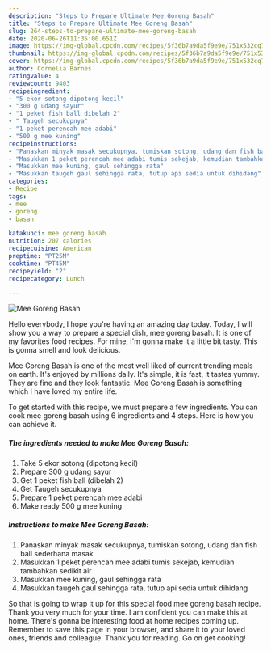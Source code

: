 ```yaml
---
description: "Steps to Prepare Ultimate Mee Goreng Basah"
title: "Steps to Prepare Ultimate Mee Goreng Basah"
slug: 264-steps-to-prepare-ultimate-mee-goreng-basah
date: 2020-06-26T11:35:00.651Z
image: https://img-global.cpcdn.com/recipes/5f36b7a9da5f9e9e/751x532cq70/mee-goreng-basah-resipi-foto-utama.jpg
thumbnail: https://img-global.cpcdn.com/recipes/5f36b7a9da5f9e9e/751x532cq70/mee-goreng-basah-resipi-foto-utama.jpg
cover: https://img-global.cpcdn.com/recipes/5f36b7a9da5f9e9e/751x532cq70/mee-goreng-basah-resipi-foto-utama.jpg
author: Cornelia Barnes
ratingvalue: 4
reviewcount: 9403
recipeingredient:
- "5 ekor sotong dipotong kecil"
- "300 g udang sayur"
- "1 peket fish ball dibelah 2"
- " Taugeh secukupnya"
- "1 peket perencah mee adabi"
- "500 g mee kuning"
recipeinstructions:
- "Panaskan minyak masak secukupnya, tumiskan sotong, udang dan fish ball sederhana masak"
- "Masukkan 1 peket perencah mee adabi tumis sekejab, kemudian tambahkan sedikit air"
- "Masukkan mee kuning, gaul sehingga rata"
- "Masukkan taugeh gaul sehingga rata, tutup api sedia untuk dihidang"
categories:
- Recipe
tags:
- mee
- goreng
- basah

katakunci: mee goreng basah 
nutrition: 207 calories
recipecuisine: American
preptime: "PT25M"
cooktime: "PT45M"
recipeyield: "2"
recipecategory: Lunch

---
```



![Mee Goreng Basah](https://img-global.cpcdn.com/recipes/5f36b7a9da5f9e9e/751x532cq70/mee-goreng-basah-resipi-foto-utama.jpg)

Hello everybody, I hope you're having an amazing day today. Today, I will show you a way to prepare a special dish, mee goreng basah. It is one of my favorites food recipes. For mine, I'm gonna make it a little bit tasty. This is gonna smell and look delicious.

Mee Goreng Basah is one of the most well liked of current trending meals on earth. It's enjoyed by millions daily. It's simple, it is fast, it tastes yummy. They are fine and they look fantastic. Mee Goreng Basah is something which I have loved my entire life.




To get started with this recipe, we must prepare a few ingredients. You can cook mee goreng basah using 6 ingredients and 4 steps. Here is how you can achieve it.

<!--inarticleads1-->

##### The ingredients needed to make Mee Goreng Basah:

1. Take 5 ekor sotong (dipotong kecil)
1. Prepare 300 g udang sayur
1. Get 1 peket fish ball (dibelah 2)
1. Get  Taugeh secukupnya
1. Prepare 1 peket perencah mee adabi
1. Make ready 500 g mee kuning




<!--inarticleads2-->

##### Instructions to make Mee Goreng Basah:

1. Panaskan minyak masak secukupnya, tumiskan sotong, udang dan fish ball sederhana masak
1. Masukkan 1 peket perencah mee adabi tumis sekejab, kemudian tambahkan sedikit air
1. Masukkan mee kuning, gaul sehingga rata
1. Masukkan taugeh gaul sehingga rata, tutup api sedia untuk dihidang




So that is going to wrap it up for this special food mee goreng basah recipe. Thank you very much for your time. I am confident you can make this at home. There's gonna be interesting food at home recipes coming up. Remember to save this page in your browser, and share it to your loved ones, friends and colleague. Thank you for reading. Go on get cooking!
